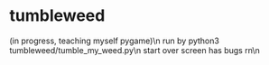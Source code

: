 # tumbleweed
(in progress, teaching myself pygame)\n
run by python3 tumbleweed/tumble_my_weed.py\n
start over screen has bugs rn\n

